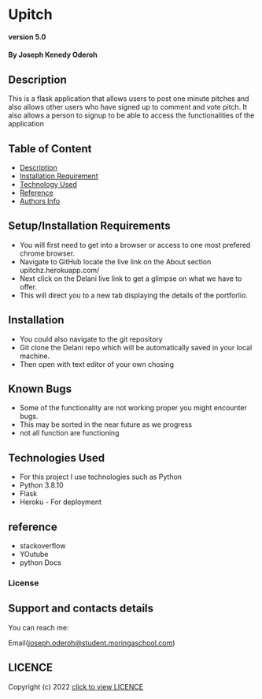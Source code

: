 # Upitch


#### version 5.0 

#### By Joseph Kenedy Oderoh

## Description
This is a flask application that allows users to post one minute pitches and also allows other users who have signed up to comment and vote pitch. It also allows a person to signup to be able to access the functionalities of the application

## Table of Content
+ [Description](#description)
+ [Installation Requirement](#Installation)
+ [Technology Used](#technology-used)
+ [Reference](#reference)
+ [Authors Info](#author-Info)

## Setup/Installation Requirements
* You will first need to get into a browser or access to one most prefered chrome browser. 
* Navigate to GitHub locate the live link  on the About section upitchz.herokuapp.com/
* Next click on the Delani live link to get a glimpse on what we have to offer.
* This will direct you to a new tab displaying the details of the portforlio.


## Installation
* You could also navigate to the git repository 
* Git clone  the Delani repo which will be automatically saved in your local machine.
* Then open with  text editor of your own chosing 
## Known Bugs
* Some of the functionality are not working proper you might encounter bugs.
* This may be sorted in the near future as we progress 
* not all function are functioning


## Technologies Used
* For this project I use technologies such as Python
* Python 3.8.10
* Flask
* Heroku - For deployment
## reference
* stackoverflow 
* YOutube
* python Docs
### License
## Support and contacts details
You can reach me:

Email(joseph.oderoh@student.moringaschool.com) 

## LICENCE  
Copyright (c) 2022 [click to view LICENCE](LICENSE)





